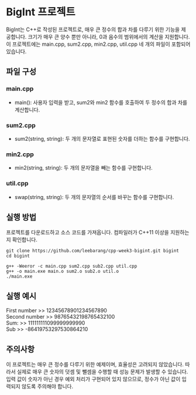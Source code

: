 # BigInt 프로젝트
BigInt는 C++로 작성된 프로젝트로, 매우 큰 정수의 합과 차를 다루기 위한 기능을 제공합니다.
크기가 매우 큰 양수 뿐만 아니라, 0과 음수의 범위에서의 계산을 지원합니다.
이 프로젝트에는 main.cpp, sum2.cpp, min2.cpp, util.cpp 네 개의 파일이 포함되어 있습니다.

## 파일 구성
### main.cpp
* main(): 사용자 입력을 받고, sum2와 min2 함수를 호출하여 두 정수의 합과 차를 계산합니다.
### sum2.cpp
* sum2(string, string): 두 개의 문자열로 표현된 숫자를 더하는 함수를 구현합니다.
### min2.cpp
* min2(string, string): 두 개의 문자열을 빼는 함수를 구현합니다.
### util.cpp
* swap(string, string): 두 개의 문자열의 순서를 바꾸는 함수를 구현합니다.

## 실행 방법
프로젝트를 다운로드하고 소스 코드를 가져옵니다.
컴파일러가 C++11 이상을 지원하는지 확인합니다.

```
git clone https://github.com/leebarang/cpp-week3-bigint.git bigint
cd bigint

g++ -Weeror -c main.cpp sum2.cpp sub2.cpp util.cpp
g++ -o main.exe main.o sum2.o sub2.o util.o
./main.exe
```

## 실행 예시
First number   >> 12345678901234567890  
Second number  >> 98765432198765432100  
Sum:           >> 111111111099999999990  
Sub            >> -86419753297530864210  


## 주의사항
이 프로젝트는 매우 큰 정수를 다루기 위한 예제이며, 효율성은 고려되지 않았습니다. 따라서 실제로 매우 큰 숫자의 덧셈 및 뺄셈을 수행할 때 성능 문제가 발생할 수 있습니다.
입력 값이 숫자가 아닌 경우 예외 처리가 구현되어 있지 않으므로, 정수가 아닌 값이 입력되지 않도록 주의해야 합니다.
